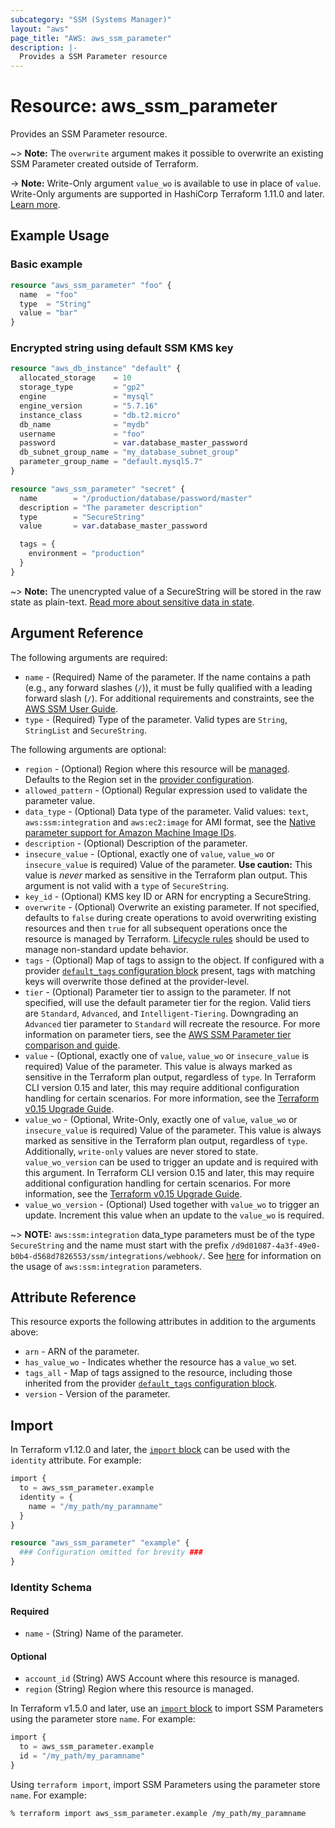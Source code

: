 ```yaml
---
subcategory: "SSM (Systems Manager)"
layout: "aws"
page_title: "AWS: aws_ssm_parameter"
description: |-
  Provides a SSM Parameter resource
---
```


# Resource: aws_ssm_parameter

Provides an SSM Parameter resource.

~> **Note:** The `overwrite` argument makes it possible to overwrite an existing SSM Parameter created outside of Terraform.

-> **Note:** Write-Only argument `value_wo` is available to use in place of `value`. Write-Only arguments are supported in HashiCorp Terraform 1.11.0 and later. [Learn more](https://developer.hashicorp.com/terraform/language/resources/ephemeral#write-only-arguments).

## Example Usage

### Basic example

```terraform
resource "aws_ssm_parameter" "foo" {
  name  = "foo"
  type  = "String"
  value = "bar"
}
```

### Encrypted string using default SSM KMS key

```terraform
resource "aws_db_instance" "default" {
  allocated_storage    = 10
  storage_type         = "gp2"
  engine               = "mysql"
  engine_version       = "5.7.16"
  instance_class       = "db.t2.micro"
  db_name              = "mydb"
  username             = "foo"
  password             = var.database_master_password
  db_subnet_group_name = "my_database_subnet_group"
  parameter_group_name = "default.mysql5.7"
}

resource "aws_ssm_parameter" "secret" {
  name        = "/production/database/password/master"
  description = "The parameter description"
  type        = "SecureString"
  value       = var.database_master_password

  tags = {
    environment = "production"
  }
}
```

~> **Note:** The unencrypted value of a SecureString will be stored in the raw state as plain-text.
[Read more about sensitive data in state](https://www.terraform.io/docs/state/sensitive-data.html).

## Argument Reference

The following arguments are required:

* `name` - (Required) Name of the parameter. If the name contains a path (e.g., any forward slashes (`/`)), it must be fully qualified with a leading forward slash (`/`). For additional requirements and constraints, see the [AWS SSM User Guide](https://docs.aws.amazon.com/systems-manager/latest/userguide/sysman-parameter-name-constraints.html).
* `type` - (Required) Type of the parameter. Valid types are `String`, `StringList` and `SecureString`.

The following arguments are optional:

* `region` - (Optional) Region where this resource will be [managed](https://docs.aws.amazon.com/general/latest/gr/rande.html#regional-endpoints). Defaults to the Region set in the [provider configuration](https://registry.terraform.io/providers/hashicorp/aws/latest/docs#aws-configuration-reference).
* `allowed_pattern` - (Optional) Regular expression used to validate the parameter value.
* `data_type` - (Optional) Data type of the parameter. Valid values: `text`, `aws:ssm:integration` and `aws:ec2:image` for AMI format, see the [Native parameter support for Amazon Machine Image IDs](https://docs.aws.amazon.com/systems-manager/latest/userguide/parameter-store-ec2-aliases.html).
* `description` - (Optional) Description of the parameter.
* `insecure_value` - (Optional, exactly one of `value`, `value_wo`  or `insecure_value` is required) Value of the parameter. **Use caution:** This value is _never_ marked as sensitive in the Terraform plan output. This argument is not valid with a `type` of `SecureString`.
* `key_id` - (Optional) KMS key ID or ARN for encrypting a SecureString.
* `overwrite` - (Optional) Overwrite an existing parameter. If not specified, defaults to `false` during create operations to avoid overwriting existing resources and then `true` for all subsequent operations once the resource is managed by Terraform. [Lifecycle rules](https://developer.hashicorp.com/terraform/language/meta-arguments/lifecycle) should be used to manage non-standard update behavior.
* `tags` - (Optional) Map of tags to assign to the object. If configured with a provider [`default_tags` configuration block](https://registry.terraform.io/providers/hashicorp/aws/latest/docs#default_tags-configuration-block) present, tags with matching keys will overwrite those defined at the provider-level.
* `tier` - (Optional) Parameter tier to assign to the parameter. If not specified, will use the default parameter tier for the region. Valid tiers are `Standard`, `Advanced`, and `Intelligent-Tiering`. Downgrading an `Advanced` tier parameter to `Standard` will recreate the resource. For more information on parameter tiers, see the [AWS SSM Parameter tier comparison and guide](https://docs.aws.amazon.com/systems-manager/latest/userguide/parameter-store-advanced-parameters.html).
* `value` - (Optional, exactly one of `value`, `value_wo` or `insecure_value` is required) Value of the parameter. This value is always marked as sensitive in the Terraform plan output, regardless of `type`. In Terraform CLI version 0.15 and later, this may require additional configuration handling for certain scenarios. For more information, see the [Terraform v0.15 Upgrade Guide](https://www.terraform.io/upgrade-guides/0-15.html#sensitive-output-values).
* `value_wo` - (Optional, Write-Only, exactly one of `value`, `value_wo` or `insecure_value` is required) Value of the parameter. This value is always marked as sensitive in the Terraform plan output, regardless of `type`. Additionally, `write-only` values are never stored to state. `value_wo_version` can be used to trigger an update and is required with this argument. In Terraform CLI version 0.15 and later, this may require additional configuration handling for certain scenarios. For more information, see the [Terraform v0.15 Upgrade Guide](https://www.terraform.io/upgrade-guides/0-15.html#sensitive-output-values).
* `value_wo_version` - (Optional) Used together with `value_wo` to trigger an update. Increment this value when an update to the `value_wo` is required.

~> **NOTE:** `aws:ssm:integration` data_type parameters must be of the type `SecureString` and the name must start with the prefix `/d9d01087-4a3f-49e0-b0b4-d568d7826553/ssm/integrations/webhook/`. See [here](https://docs.aws.amazon.com/systems-manager/latest/userguide/creating-integrations.html) for information on the usage of `aws:ssm:integration` parameters.

## Attribute Reference

This resource exports the following attributes in addition to the arguments above:

* `arn` - ARN of the parameter.
* `has_value_wo` - Indicates whether the resource has a `value_wo` set.
* `tags_all` - Map of tags assigned to the resource, including those inherited from the provider [`default_tags` configuration block](https://registry.terraform.io/providers/hashicorp/aws/latest/docs#default_tags-configuration-block).
* `version` - Version of the parameter.

## Import

In Terraform v1.12.0 and later, the [`import` block](https://developer.hashicorp.com/terraform/language/import) can be used with the `identity` attribute. For example:

```terraform
import {
  to = aws_ssm_parameter.example
  identity = {
    name = "/my_path/my_paramname"
  }
}

resource "aws_ssm_parameter" "example" {
  ### Configuration omitted for brevity ###
}
```

### Identity Schema

#### Required

* `name` - (String) Name of the parameter.

#### Optional

* `account_id` (String) AWS Account where this resource is managed.
* `region` (String) Region where this resource is managed.

In Terraform v1.5.0 and later, use an [`import` block](https://developer.hashicorp.com/terraform/language/import) to import SSM Parameters using the parameter store `name`. For example:

```terraform
import {
  to = aws_ssm_parameter.example
  id = "/my_path/my_paramname"
}
```

Using `terraform import`, import SSM Parameters using the parameter store `name`. For example:

```console
% terraform import aws_ssm_parameter.example /my_path/my_paramname
```
